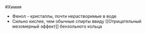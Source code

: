 #Химия 
- Фенол - кристаллы, почти нерастворимые в воде
- Сильно кислее, чем обычные спирты ввиду [[Отрицательный мезомерный эффект]] бензольного кольца